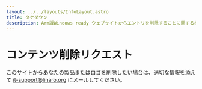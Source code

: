 ```yaml
---
layout: ../../layouts/InfoLayout.astro
title: タケダウン
description: Arm版Windows ready ウェブサイトからエントリを削除することに関する権利保持者向けの情報。
---
```


# コンテンツ削除リクエスト

このサイトからあなたの製品またはロゴを削除したい場合は、適切な情報を添えて [it-support@linaro.org](mailto:it-support@linaro.org) にメールしてください。
